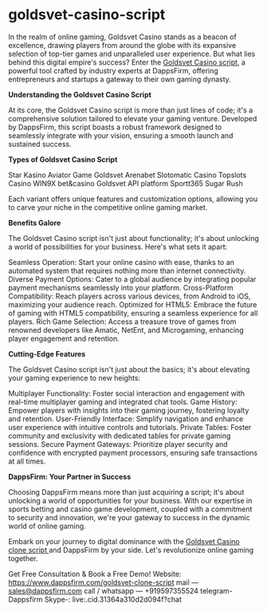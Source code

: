 # goldsvet-casino-script

In the realm of online gaming, Goldsvet Casino stands as a beacon of excellence, drawing players from around the globe with its expansive selection of top-tier games and unparalleled user experience. But what lies behind this digital empire's success? Enter the [Goldsvet Casino script](https://www.dappsfirm.com/goldsvet-clone-script), a powerful tool crafted by industry experts at DappsFirm, offering entrepreneurs and startups a gateway to their own gaming dynasty.

**Understanding the Goldsvet Casino Script**

At its core, the Goldsvet Casino script is more than just lines of code; it's a comprehensive solution tailored to elevate your gaming venture. Developed by DappsFirm, this script boasts a robust framework designed to seamlessly integrate with your vision, ensuring a smooth launch and sustained success.

**Types of Goldsvet Casino Script**

Star Kasino
Aviator Game
Goldsvet Arenabet
Slotomatic Casino
Topslots Casino
WIN9X bet&casino
Goldsvet API platform
Sportt365
Sugar Rush

Each variant offers unique features and customization options, allowing you to carve your niche in the competitive online gaming market.

**Benefits Galore**

The Goldsvet Casino script isn't just about functionality; it's about unlocking a world of possibilities for your business. Here's what sets it apart:

Seamless Operation: Start your online casino with ease, thanks to an automated system that requires nothing more than internet connectivity.
Diverse Payment Options: Cater to a global audience by integrating popular payment mechanisms seamlessly into your platform.
Cross-Platform Compatibility: Reach players across various devices, from Android to iOS, maximizing your audience reach.
Optimized for HTML5: Embrace the future of gaming with HTML5 compatibility, ensuring a seamless experience for all players.
Rich Game Selection: Access a treasure trove of games from renowned developers like Amatic, NetEnt, and Microgaming, enhancing player engagement and retention.

**Cutting-Edge Features**

The Goldsvet Casino script isn't just about the basics; it's about elevating your gaming experience to new heights:

Multiplayer Functionality: Foster social interaction and engagement with real-time multiplayer gaming and integrated chat tools.
Game History: Empower players with insights into their gaming journey, fostering loyalty and retention.
User-Friendly Interface: Simplify navigation and enhance user experience with intuitive controls and tutorials.
Private Tables: Foster community and exclusivity with dedicated tables for private gaming sessions.
Secure Payment Gateways: Prioritize player security and confidence with encrypted payment processors, ensuring safe transactions at all times.

**DappsFirm: Your Partner in Success**

Choosing DappsFirm means more than just acquiring a script; it's about unlocking a world of opportunities for your business. With our expertise in sports betting and casino game development, coupled with a commitment to security and innovation, we're your gateway to success in the dynamic world of online gaming.

Embark on your journey to digital dominance with the [Goldsvet Casino clone script ](https://www.dappsfirm.com/goldsvet-clone-script)and DappsFirm by your side. Let's revolutionize online gaming together.

Get Free Consultation & Book a Free Demo!
Website: https://www.dappsfirm.com/goldsvet-clone-script
mail — sales@dappsfirm.com
call / whatsapp — +919597355524
telegram- Dappsfirm
Skype-: live:.cid.31364a310d2d094f?chat
